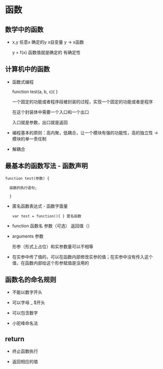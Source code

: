 # 函数

## 数学中的函数

- x,y 任意x 确定的y x自变量 y -> x函数

  y = f(x) 函数值就是确定的 有确定性

## 计算机中的函数

- 函数式编程

  function test(a, b, c){ }

  一个固定的功能或者程序段被封装的过程，实现一个固定的功能或者是程序

  在这个封装体中需要一个入口和一个出口

  入口就是参数，出口就是返回

- 编程基本的原则：高内聚，低耦合，让一个模块有强的功能性，高的独立性 -> 模块的单一责任制

- 解耦合

## 最基本的函数写法 - 函数声明

    function test(参数) {

      函数的执行语句;

      }

- 匿名函数表达式 - 函数字面量

      var test = function(){ } 匿名函数

- function 函数名 参数（可选） 返回值（）

- arguments 参数

  形参（形式上占位）和实参数量可以不相等

- 在实参中传了值的，可以在函数内部修改实参的值；在实参中没有传入这个值，在函数内部给这个形参赋值是没用的

## 函数名的命名规则

- 不能以数字开头

- 可以字母 _ $开头

- 可以包含数字

- 小驼峰命名法

## return

- 终止函数执行

- 返回相应的值
